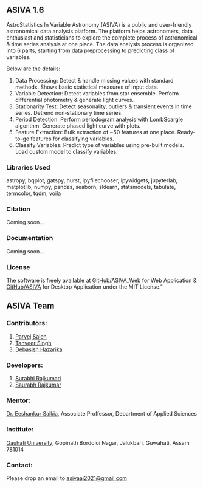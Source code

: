 ## ASIVA 1.6

AstroStatistics In Variable Astronomy (ASIVA) is a public and user-friendly astronomical data analysis platform. The platform helps astronomers, data enthusiast and statisticians to explore the complete process of astronomical & time series analysis at one place. The data analysis process is organized into 6 parts, starting from data preprocessing to predicting class of variables. 

Below are the details:
1. Data Processing: Detect & handle missing values with standard methods. Shows basic statistical measures of input data.
2. Variable Detection: Detect variables from star ensemble. Perform differential photometry & generate light curves.
3. Stationarity Test: Detect seasonality, outliers & transient events in time series. Detrend non-stationary time series.
4. Period Detection: Perform periodogram analysis with LombScargle algorithm. Generate phased light curve with plots.
5. Feature Extraction: Bulk extraction of ~50 features at one place. Ready-to-go features for classifying variables.
6. Classify Variables: Predict type of variables using pre-built models. Load custom model to classify variables.

### Libraries Used

astropy, bqplot, gatspy, hurst, ipyfilechooser, ipywidgets, jupyterlab, matplotlib, numpy, pandas, seaborn, sklearn, statsmodels, tabulate, termcolor, tqdm, voila


### Citation
Coming soon...


### Documentation
Coming soon...

### License

The software is freely available at [GitHub/ASIVA_Web](https://github.com/asivaai/asiva_nb) for Web Application & [GitHub/ASIVA](https://github.com/asivaai/asiva_qt) for Desktop Application under the MIT License."

## ASIVA Team

### Contributors:
1. [Parvej Saleh](https://linkedin.com/in/parvejsaleh/)
2. [Tanveer Singh](https://linkedin.com/in/tanveer-singh-250b02194/)
3. [Debasish Hazarika](https://linkedin.com/in/hazarikadebasish/)

### Developers:
1. [Surabhi Rajkumari](https://www.linkedin.com/in/surabhi-rajkumari-789b681a7)
2. [Saurabh Rajkumar](https://www.linkedin.com/in/saurabh-rajkumar-5401611b2/)

### Mentor:
[Dr. Eeshankur Saikia](https://linkedin.com/in/eeshankur-saikia-81193284/), Associate Proffessor, Department of Applied Sciences

### Institute:
[Gauhati University](https://www.gauhati.ac.in/), Gopinath Bordoloi Nagar, Jalukbari, Guwahati, Assam 781014

### Contact:
Please drop an email to [asivaai2021@gmail.com](mailto:asivaai2021@gmail.com)
